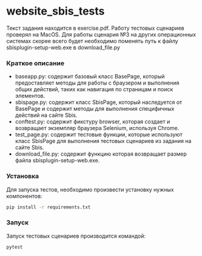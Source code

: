 # website_sbis_tests


Текст задания находится в exercise.pdf.
Работу тестовых сценариев проверял на MacOS. Для работы сценария №3 на других операционных системах скорее всего будет необходимо поменять путь к файлу sbisplugin-setup-web.exe в download_file.py


### Краткое описание
- baseapp.py: содержит базовый класс BasePage, который предоставляет методы для работы с браузером и выполнения общих действий, таких как навигация по страницам и поиск элементов.
- sbispage.py: содержит класс SbisPage, который наследуется от BasePage и содержит методы для выполнения специфичных действий на сайте Sbis.
- conftest.py: содержит фикстуру browser, которая создает и возвращает экземпляр браузера Selenium, используя Chrome.
- test_page.py: содержит тестовые функции, которые используют класс SbisPage для выполнения тестовых сценариев из задания на сайте Sbis.
- download_file.py: содержит функцию которая возвращает размер файла sbisplugin-setup-web.exe.

### Установка
Для запуска тестов, необходимо произвести установку нужных компонентов:
```bash 
pip install -r requirements.txt 
```

### Запуск
Запуск тестовых сценариев производится командой:
```bash 
pytest 
```
